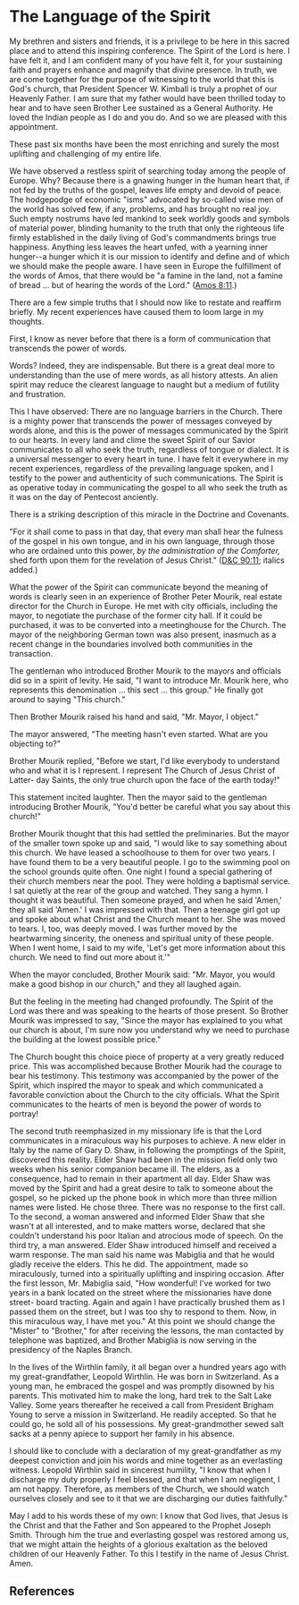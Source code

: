 # The Language of the Spirit

My brethren and sisters and friends, it is a privilege to be here in this
sacred place and to attend this inspiring conference. The Spirit of the Lord
is here. I have felt it, and I am confident many of you have felt it, for your
sustaining faith and prayers enhance and magnify that divine presence. In
truth, we are come together for the purpose of witnessing to the world that
this is God's church, that President Spencer W. Kimball is truly a prophet of
our Heavenly Father. I am sure that my father would have been thrilled today
to hear and to have seen Brother Lee sustained as a General Authority. He
loved the Indian people as I do and you do. And so we are pleased with this
appointment.

These past six months have been the most enriching and surely the most
uplifting and challenging of my entire life.

We have observed a restless spirit of searching today among the people of
Europe. Why? Because there is a gnawing hunger in the human heart that, if not
fed by the truths of the gospel, leaves life empty and devoid of peace. The
hodgepodge of economic "isms" advocated by so-called wise men of the world has
solved few, if any, problems, and has brought no real joy. Such empty nostrums
have led mankind to seek worldly goods and symbols of material power, blinding
humanity to the truth that only the righteous life firmly established in the
daily living of God's commandments brings true happiness. Anything less leaves
the heart unfed, with a yearning inner hunger--a hunger which it is our
mission to identify and define and of which we should make the people aware. I
have seen in Europe the fulfillment of the words of Amos, that there would be
"a famine in the land, not a famine of bread ... but of hearing the words of the
Lord." ([Amos 8:11](/scriptures/ot/amos/8.11?lang=eng#10).)

There are a few simple truths that I should now like to restate and reaffirm
briefly. My recent experiences have caused them to loom large in my thoughts.

First, I know as never before that there is a form of communication that
transcends the power of words.

Words? Indeed, they are indispensable. But there is a great deal more to
understanding than the use of mere words, as all history attests. An alien
spirit may reduce the clearest language to naught but a medium of futility and
frustration.

This I have observed: There are no language barriers in the Church. There is a
mighty power that transcends the power of messages conveyed by words alone,
and this is the power of messages communicated by the Spirit to our hearts. In
every land and clime the sweet Spirit of our Savior communicates to all who
seek the truth, regardless of tongue or dialect. It is a universal messenger
to every heart in tune. I have felt it everywhere in my recent experiences,
regardless of the prevailing language spoken, and I testify to the power and
authenticity of such communications. The Spirit is as operative today in
communicating the gospel to all who seek the truth as it was on the day of
Pentecost anciently.

There is a striking description of this miracle in the Doctrine and Covenants.

"For it shall come to pass in that day, that every man shall hear the fulness
of the gospel in his own tongue, and in his own language, through those who
are ordained unto this power, _by the administration of the Comforter,_ shed
forth upon them for the revelation of Jesus Christ." ([D&amp;C
90:11](/scriptures/dc-testament/dc/90.11?lang=eng#10); italics added.)

What the power of the Spirit can communicate beyond the meaning of words is
clearly seen in an experience of Brother Peter Mourik, real estate director
for the Church in Europe. He met with city officials, including the mayor, to
negotiate the purchase of the former city hall. If it could be purchased, it
was to be converted into a meetinghouse for the Church. The mayor of the
neighboring German town was also present, inasmuch as a recent change in the
boundaries involved both communities in the transaction.

The gentleman who introduced Brother Mourik to the mayors and officials did so
in a spirit of levity. He said, "I want to introduce Mr. Mourik here, who
represents this denomination ... this sect ... this group." He finally got around
to saying "This church."

Then Brother Mourik raised his hand and said, "Mr. Mayor, I object."

The mayor answered, "The meeting hasn't even started. What are you objecting
to?"

Brother Mourik replied, "Before we start, I'd like everybody to understand who
and what it is I represent. I represent The Church of Jesus Christ of Latter-
day Saints, the only true church upon the face of the earth today!"

This statement incited laughter. Then the mayor said to the gentleman
introducing Brother Mourik, "You'd better be careful what you say about this
church!"

Brother Mourik thought that this had settled the preliminaries. But the mayor
of the smaller town spoke up and said, "I would like to say something about
this church. We have leased a schoolhouse to them for over two years. I have
found them to be a very beautiful people. I go to the swimming pool on the
school grounds quite often. One night I found a special gathering of their
church members near the pool. They were holding a baptismal service. I sat
quietly at the rear of the group and watched. They sang a hymn. I thought it
was beautiful. Then someone prayed, and when he said 'Amen,' they all said
'Amen.' I was impressed with that. Then a teenage girl got up and spoke about
what Christ and the Church meant to her. She was moved to tears. I, too, was
deeply moved. I was further moved by the heartwarming sincerity, the oneness
and spiritual unity of these people. When I went home, I said to my wife,
'Let's get more information about this church. We need to find out more about
it.'"

When the mayor concluded, Brother Mourik said: "Mr. Mayor, you would make a
good bishop in our church," and they all laughed again.

But the feeling in the meeting had changed profoundly. The Spirit of the Lord
was there and was speaking to the hearts of those present. So Brother Mourik
was impressed to say, "Since the mayor has explained to you what our church is
about, I'm sure now you understand why we need to purchase the building at the
lowest possible price."

The Church bought this choice piece of property at a very greatly reduced
price. This was accomplished because Brother Mourik had the courage to bear
his testimony. This testimony was accompanied by the power of the Spirit,
which inspired the mayor to speak and which communicated a favorable
conviction about the Church to the city officials. What the Spirit
communicates to the hearts of men is beyond the power of words to portray!

The second truth reemphasized in my missionary life is that the Lord
communicates in a miraculous way his purposes to achieve. A new elder in Italy
by the name of Gary D. Shaw, in following the promptings of the Spirit,
discovered this reality. Elder Shaw had been in the mission field only two
weeks when his senior companion became ill. The elders, as a consequence, had
to remain in their apartment all day. Elder Shaw was moved by the Spirit and
had a great desire to talk to someone about the gospel, so he picked up the
phone book in which more than three million names were listed. He chose three.
There was no response to the first call. To the second, a woman answered and
informed Elder Shaw that she wasn't at all interested, and to make matters
worse, declared that she couldn't understand his poor Italian and atrocious
mode of speech. On the third try, a man answered. Elder Shaw introduced
himself and received a warm response. The man said his name was Mabiglia and
that he would gladly receive the elders. This he did. The appointment, made so
miraculously, turned into a spiritually uplifting and inspiring occasion.
After the first lesson, Mr. Mabiglia said, "How wonderful! I've worked for two
years in a bank located on the street where the missionaries have done street-
board tracting. Again and again I have practically brushed them as I passed
them on the street, but I was too shy to respond to them. Now, in this
miraculous way, I have met you." At this point we should change the "Mister"
to "Brother," for after receiving the lessons, the man contacted by telephone
was baptized, and Brother Mabiglia is now serving in the presidency of the
Naples Branch.

In the lives of the Wirthlin family, it all began over a hundred years ago
with my great-grandfather, Leopold Wirthlin. He was born in Switzerland. As a
young man, he embraced the gospel and was promptly disowned by his parents.
This motivated him to make the long, hard trek to the Salt Lake Valley. Some
years thereafter he received a call from President Brigham Young to serve a
mission in Switzerland. He readily accepted. So that he could go, he sold all
of his possessions. My great-grandmother sewed salt sacks at a penny apiece to
support her family in his absence.

I should like to conclude with a declaration of my great-grandfather as my
deepest conviction and join his words and mine together as an everlasting
witness. Leopold Wirthlin said in sincerest humility, "I know that when I
discharge my duty properly I feel blessed, and that when I am negligent, I am
not happy. Therefore, as members of the Church, we should watch ourselves
closely and see to it that we are discharging our duties faithfully."

May I add to his words these of my own: I know that God lives, that Jesus is
the Christ and that the Father and Son appeared to the Prophet Joseph Smith.
Through him the true and everlasting gospel was restored among us, that we
might attain the heights of a glorious exaltation as the beloved children of
our Heavenly Father. To this I testify in the name of Jesus Christ. Amen.

## References

